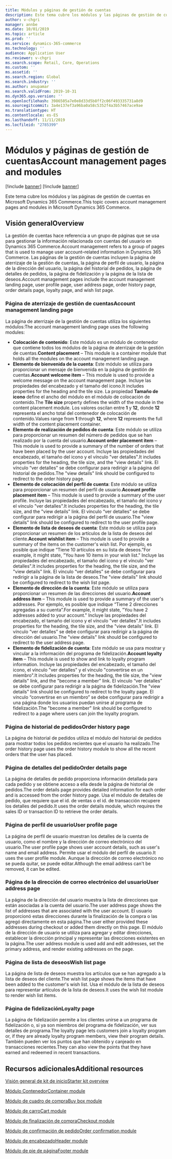 ```yaml
---
title: Módulos y páginas de gestión de cuentas
description: Este tema cubre los módulos y las páginas de gestión de cuentas en Microsoft Dynamics 365 Commerce.
author: v-chgri
manager: annbe
ms.date: 10/01/2019
ms.topic: article
ms.prod: ''
ms.service: dynamics-365-commerce
ms.technology: ''
audience: Application User
ms.reviewer: v-chgri
ms.search.scope: Retail, Core, Operations
ms.custom: ''
ms.assetid: ''
ms.search.region: Global
ms.search.industry: ''
ms.author: anupamar
ms.search.validFrom: 2019-10-31
ms.dyn365.ops.version: ''
ms.openlocfilehash: 3986505a7e0e8d33d5b8ff2c06f493335731a8d9
ms.sourcegitcommit: 3a4e137ef3a96ba0a58c5352f4a3b57467ace9ae
ms.translationtype: HT
ms.contentlocale: es-ES
ms.lasthandoff: 11/11/2019
ms.locfileid: "2785399"
---
```

# <a name="account-management-pages-and-modules"></a><span data-ttu-id="56d01-103">Módulos y páginas de gestión de cuentas</span><span class="sxs-lookup"><span data-stu-id="56d01-103">Account management pages and modules</span></span>

[!include [banner](includes/preview-banner.md)]
[!include [banner](includes/banner.md)]

<span data-ttu-id="56d01-104">Este tema cubre los módulos y las páginas de gestión de cuentas en Microsoft Dynamics 365 Commerce.</span><span class="sxs-lookup"><span data-stu-id="56d01-104">This topic covers account management pages and modules in Microsoft Dynamics 365 Commerce.</span></span>

## <a name="overview"></a><span data-ttu-id="56d01-105">Visión general</span><span class="sxs-lookup"><span data-stu-id="56d01-105">Overview</span></span>

<span data-ttu-id="56d01-106">La gestión de cuentas hace referencia a un grupo de páginas que se usa para gestionar la información relacionada con cuentas del usuario en Dynamics 365 Commerce.</span><span class="sxs-lookup"><span data-stu-id="56d01-106">Account management refers to a group of pages that is used to manage user account–related information in Dynamics 365 Commerce.</span></span> <span data-ttu-id="56d01-107">Las páginas de la gestión de cuentas incluyen la página de aterrizaje de la gestión de cuentas, la página de perfil de usuario, la página de la dirección del usuario, la página del historial de pedidos, la página de detalles de pedidos, la página de fidelización y la página de la lista de deseos.</span><span class="sxs-lookup"><span data-stu-id="56d01-107">Account management pages include the account management landing page, user profile page, user address page, order history page, order details page, loyalty page, and wish list page.</span></span>

### <a name="account-management-landing-page"></a><span data-ttu-id="56d01-108">Página de aterrizaje de gestión de cuentas</span><span class="sxs-lookup"><span data-stu-id="56d01-108">Account management landing page</span></span>

<span data-ttu-id="56d01-109">La página de aterrizaje de la gestión de cuentas utiliza los siguientes módulos:</span><span class="sxs-lookup"><span data-stu-id="56d01-109">The account management landing page uses the following modules:</span></span>

- <span data-ttu-id="56d01-110">**Colocación de contenido**: Este módulo es un módulo de contenedor que contiene todos los módulos de la página de aterrizaje de la gestión de cuentas.</span><span class="sxs-lookup"><span data-stu-id="56d01-110">**Content placement** – This module is a container module that holds all the modules on the account management landing page.</span></span>
- <span data-ttu-id="56d01-111">**Elemento de bienvenida de la cuenta**: Este módulo se utiliza para proporcionar un mensaje de bienvenida en la página de gestión de cuentas.</span><span class="sxs-lookup"><span data-stu-id="56d01-111">**Account welcome item** – This module is used to provide a welcome message on the account management page.</span></span> <span data-ttu-id="56d01-112">Incluye las propiedades del encabezado y el tamaño del icono.</span><span class="sxs-lookup"><span data-stu-id="56d01-112">It includes properties for the heading and the tile size.</span></span> <span data-ttu-id="56d01-113">La propiedad **Tamaño de icono** define el ancho del módulo en el módulo de colocación de contenido.</span><span class="sxs-lookup"><span data-stu-id="56d01-113">The **Tile size** property defines the width of the module in the content placement module.</span></span> <span data-ttu-id="56d01-114">Los valores oscilan entre **1** y **12**, donde **12** representa el ancho total del contenedor de colocación de contenido.</span><span class="sxs-lookup"><span data-stu-id="56d01-114">Values range from **1** through **12**, where **12** represents the full width of the content placement container.</span></span>
- <span data-ttu-id="56d01-115">**Elemento de realización de pedidos de cuenta**: Este módulo se utiliza para proporcionar un resumen del número de pedidos que se han realizado por la cuenta del usuario.</span><span class="sxs-lookup"><span data-stu-id="56d01-115">**Account order placement item** – This module is used to provide a summary of the number of orders that have been placed by the user account.</span></span> <span data-ttu-id="56d01-116">Incluye las propiedades del encabezado, el tamaño del icono y el vínculo "ver detalles".</span><span class="sxs-lookup"><span data-stu-id="56d01-116">It includes properties for the heading, the tile size, and the "view details" link.</span></span> <span data-ttu-id="56d01-117">El vínculo “ver detalles” se debe configurar para redirigir a la página del historial de pedidos.</span><span class="sxs-lookup"><span data-stu-id="56d01-117">The "view details" link should be configured to redirect to the order history page.</span></span>
- <span data-ttu-id="56d01-118">**Elemento de colocación del perfil de cuenta**: Este módulo se utiliza para proporcionar un resumen del perfil de usuario.</span><span class="sxs-lookup"><span data-stu-id="56d01-118">**Account profile placement item** – This module is used to provide a summary of the user profile.</span></span> <span data-ttu-id="56d01-119">Incluye las propiedades del encabezado, el tamaño del icono y el vínculo "ver detalles".</span><span class="sxs-lookup"><span data-stu-id="56d01-119">It includes properties for the heading, the tile size, and the "view details" link.</span></span> <span data-ttu-id="56d01-120">El vínculo “ver detalles” se debe configurar para redirigir a la página del perfil de usuario.</span><span class="sxs-lookup"><span data-stu-id="56d01-120">The "view details" link should be configured to redirect to the user profile page.</span></span>
- <span data-ttu-id="56d01-121">**Elemento de lista de deseos de cuenta**: Este módulo se utiliza para proporcionar un resumen de los artículos de la lista de deseos del cliente.</span><span class="sxs-lookup"><span data-stu-id="56d01-121">**Account wishlist item** – This module is used to provide a summary of the items on the customer's wish list.</span></span> <span data-ttu-id="56d01-122">Por ejemplo, es posible que indique “Tiene 10 artículos en su lista de deseos.”</span><span class="sxs-lookup"><span data-stu-id="56d01-122">For example, it might state, "You have 10 items in your wish list."</span></span> <span data-ttu-id="56d01-123">Incluye las propiedades del encabezado, el tamaño del icono y el vínculo "ver detalles".</span><span class="sxs-lookup"><span data-stu-id="56d01-123">It includes properties for the heading, the tile size, and the "view details" link.</span></span> <span data-ttu-id="56d01-124">El vínculo “ver detalles” se debe configurar para redirigir a la página de la lista de deseos.</span><span class="sxs-lookup"><span data-stu-id="56d01-124">The "view details" link should be configured to redirect to the wish list page.</span></span>
- <span data-ttu-id="56d01-125">**Elemento de dirección de la cuenta**: Este módulo se utiliza para proporcionar un resumen de las direcciones del usuario.</span><span class="sxs-lookup"><span data-stu-id="56d01-125">**Account address item** – This module is used to provide a summary of the user's addresses.</span></span> <span data-ttu-id="56d01-126">Por ejemplo, es posible que indique “Tiene 2 direcciones agregadas a su cuenta”.</span><span class="sxs-lookup"><span data-stu-id="56d01-126">For example, it might state, "You have 2 addresses added to your account."</span></span> <span data-ttu-id="56d01-127">Incluye las propiedades del encabezado, el tamaño del icono y el vínculo "ver detalles".</span><span class="sxs-lookup"><span data-stu-id="56d01-127">It includes properties for the heading, the tile size, and the "view details" link.</span></span> <span data-ttu-id="56d01-128">El vínculo “ver detalles” se debe configurar para redirigir a la página de dirección del usuario.</span><span class="sxs-lookup"><span data-stu-id="56d01-128">The "view details" link should be configured to redirect to the user address page.</span></span>
- <span data-ttu-id="56d01-129">**Elemento de fidelización de cuenta**: Este módulo se usa para mostrar y vincular a la información del programa de fidelización.</span><span class="sxs-lookup"><span data-stu-id="56d01-129">**Account loyalty item** – This module is used to show and link to loyalty program information.</span></span> <span data-ttu-id="56d01-130">Incluye las propiedades del encabezado, el tamaño del icono, el vínculo "ver detalles" y el vínculo "convertirse en un miembro".</span><span class="sxs-lookup"><span data-stu-id="56d01-130">It includes properties for the heading, the tile size, the "view details" link, and the "become a member" link.</span></span> <span data-ttu-id="56d01-131">El vínculo “ver detalles” se debe configurar para redirigir a la página de fidelización.</span><span class="sxs-lookup"><span data-stu-id="56d01-131">The "view details" link should be configured to redirect to the loyalty page.</span></span> <span data-ttu-id="56d01-132">El vínculo “convertirse en un miembro” se debe configurar para redirigir a una página donde los usuarios puedan unirse al programa de fidelización.</span><span class="sxs-lookup"><span data-stu-id="56d01-132">The "become a member" link should be configured to redirect to a page where users can join the loyalty program.</span></span>

### <a name="order-history-page"></a><span data-ttu-id="56d01-133">Página de historial de pedidos</span><span class="sxs-lookup"><span data-stu-id="56d01-133">Order history page</span></span>

<span data-ttu-id="56d01-134">La página de historial de pedidos utiliza el módulo del historial de pedidos para mostrar todos los pedidos recientes que el usuario ha realizado.</span><span class="sxs-lookup"><span data-stu-id="56d01-134">The order history page uses the order history module to show all the recent orders that the user has placed.</span></span>

### <a name="order-details-page"></a><span data-ttu-id="56d01-135">Página de detalles del pedido</span><span class="sxs-lookup"><span data-stu-id="56d01-135">Order details page</span></span>

<span data-ttu-id="56d01-136">La página de detalles de pedido proporciona información detallada para cada pedido y se obtiene acceso a ella desde la página de historial de pedidos.</span><span class="sxs-lookup"><span data-stu-id="56d01-136">The order details page provides detailed information for each order and is accessed from the order history page.</span></span> <span data-ttu-id="56d01-137">Usa el módulo de detalles de pedido, que requiere que el id. de ventas o el id. de transacción recupere los detalles del pedido.</span><span class="sxs-lookup"><span data-stu-id="56d01-137">It uses the order details module, which requires the sales ID or transaction ID to retrieve the order details.</span></span>

### <a name="user-profile-page"></a><span data-ttu-id="56d01-138">Página de perfil de usuario</span><span class="sxs-lookup"><span data-stu-id="56d01-138">User profile page</span></span>

<span data-ttu-id="56d01-139">La página de perfil de usuario muestran los detalles de la cuenta de usuario, como el nombre y la dirección de correo electrónico del usuario.</span><span class="sxs-lookup"><span data-stu-id="56d01-139">The user profile page shows user account details, such as user's name and email address.</span></span> <span data-ttu-id="56d01-140">Permite usar el módulo del perfil de usuario.</span><span class="sxs-lookup"><span data-stu-id="56d01-140">It uses the user profile module.</span></span> <span data-ttu-id="56d01-141">Aunque la dirección de correo electrónico no se pueda quitar, se puede editar.</span><span class="sxs-lookup"><span data-stu-id="56d01-141">Although the email address can't be removed, it can be edited.</span></span>

### <a name="user-address-page"></a><span data-ttu-id="56d01-142">Página de la dirección de correo electrónico del usuario</span><span class="sxs-lookup"><span data-stu-id="56d01-142">User address page</span></span>

<span data-ttu-id="56d01-143">La página de la dirección del usuario muestra la lista de direcciones que están asociadas a la cuenta del usuario.</span><span class="sxs-lookup"><span data-stu-id="56d01-143">The user address page shows the list of addresses that are associated with the user account.</span></span> <span data-ttu-id="56d01-144">El usuario proporcionó estas direcciones durante la finalización de la compra o las agregó directamente en esta página.</span><span class="sxs-lookup"><span data-stu-id="56d01-144">The user either provided these addresses during checkout or added them directly on  this page.</span></span> <span data-ttu-id="56d01-145">El módulo de la dirección de usuario se utiliza para agregar y editar direcciones, establecer la dirección principal y representar las direcciones existentes en la página.</span><span class="sxs-lookup"><span data-stu-id="56d01-145">The user address module is used add and edit addresses, set the primary address, and render existing addresses on the page.</span></span>

### <a name="wish-list-page"></a><span data-ttu-id="56d01-146">Página de lista de deseos</span><span class="sxs-lookup"><span data-stu-id="56d01-146">Wish list page</span></span>

<span data-ttu-id="56d01-147">La página de lista de deseos muestra los artículos que se han agregado a la lista de deseos del cliente.</span><span class="sxs-lookup"><span data-stu-id="56d01-147">The wish list page shows the items that have been added to the customer's wish list.</span></span> <span data-ttu-id="56d01-148">Usa el módulo de la lista de deseos para representar artículos de la lista de deseos.</span><span class="sxs-lookup"><span data-stu-id="56d01-148">It uses the wish list module to render wish list items.</span></span>

### <a name="loyalty-page"></a><span data-ttu-id="56d01-149">Página de fidelización</span><span class="sxs-lookup"><span data-stu-id="56d01-149">Loyalty page</span></span>

<span data-ttu-id="56d01-150">La página de fidelización permite a los clientes unirse a un programa de fidelización o, si ya son miembros del programa de fidelización, ver sus detalles de programa.</span><span class="sxs-lookup"><span data-stu-id="56d01-150">The loyalty page lets customers join a loyalty program or, if they are already loyalty program members, view their program details.</span></span> <span data-ttu-id="56d01-151">También pueden ver los puntos que han obtenido y canjeado en transacciones recientes.</span><span class="sxs-lookup"><span data-stu-id="56d01-151">They can also view the points that they have earned and redeemed in recent transactions.</span></span>

## <a name="additional-resources"></a><span data-ttu-id="56d01-152">Recursos adicionales</span><span class="sxs-lookup"><span data-stu-id="56d01-152">Additional resources</span></span>

[<span data-ttu-id="56d01-153">Visión general de kit de inicio</span><span class="sxs-lookup"><span data-stu-id="56d01-153">Starter kit overview</span></span>](starter-kit-overview.md)

[<span data-ttu-id="56d01-154">Módulo Contenedor</span><span class="sxs-lookup"><span data-stu-id="56d01-154">Container module</span></span>](add-container-module.md)

[<span data-ttu-id="56d01-155">Módulo de cuadro de compra</span><span class="sxs-lookup"><span data-stu-id="56d01-155">Buy box module</span></span>](add-buy-box.md)

[<span data-ttu-id="56d01-156">Módulo de carro</span><span class="sxs-lookup"><span data-stu-id="56d01-156">Cart module</span></span>](add-cart-module.md)

[<span data-ttu-id="56d01-157">Módulo de finalización de compra</span><span class="sxs-lookup"><span data-stu-id="56d01-157">Checkout module</span></span>](add-checkout-module.md)

[<span data-ttu-id="56d01-158">Módulo de confirmación de pedido</span><span class="sxs-lookup"><span data-stu-id="56d01-158">Order confirmation module</span></span>](order-confirmation-module.md)

[<span data-ttu-id="56d01-159">Módulo de encabezado</span><span class="sxs-lookup"><span data-stu-id="56d01-159">Header module</span></span>](author-header-module.md)

[<span data-ttu-id="56d01-160">Módulo de pie de página</span><span class="sxs-lookup"><span data-stu-id="56d01-160">Footer module</span></span>](author-footer-module.md)

